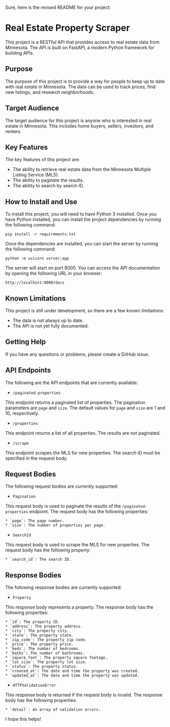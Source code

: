 Sure, here is the revised README for your project:

# Real Estate Property Scraper

This project is a RESTful API that provides access to real estate data from Minnesota. The API is built on FastAPI, a modern Python framework for building APIs.

## Purpose

The purpose of this project is to provide a way for people to keep up to date with real estate in Minnesota. The data can be used to track prices, find new listings, and research neighborhoods.

## Target Audience

The target audience for this project is anyone who is interested in real estate in Minnesota. This includes home buyers, sellers, investors, and renters.

## Key Features

The key features of this project are:

* The ability to retrieve real estate data from the Minnesota Multiple Listing Service (MLS).
* The ability to paginate the results.
* The ability to search by search ID.

## How to Install and Use

To install this project, you will need to have Python 3 installed. Once you have Python installed, you can install the project dependencies by running the following command:

```
pip install -r requirements.txt
```

Once the dependencies are installed, you can start the server by running the following command:

```
python -m uvicorn server:app
```

The server will start on port 8000. You can access the API documentation by opening the following URL in your browser:

```
http://localhost:8000/docs
```

## Known Limitations

This project is still under development, so there are a few known limitations:

* The data is not always up to date.
* The API is not yet fully documented.

## Getting Help

If you have any questions or problems, please create a GitHub issue.

## API Endpoints

The following are the API endpoints that are currently available:

* `/paginated-properties`

This endpoint returns a paginated list of properties. The pagination parameters are `page` and `size`. The default values for `page` and `size` are 1 and 10, respectively.

* `/properties`

This endpoint returns a list of all properties. The results are not paginated.

* `/scrape`

This endpoint scrapes the MLS for new properties. The search ID must be specified in the request body.

## Request Bodies

The following request bodies are currently supported:

* `Pagination`

This request body is used to paginate the results of the `/paginated-properties` endpoint. The request body has the following properties:

    * `page`: The page number.
    * `size`: The number of properties per page.

* `SearchId`

This request body is used to scrape the MLS for new properties. The request body has the following property:

    * `search_id`: The search ID.

## Response Bodies

The following response bodies are currently supported:

* `Property`

This response body represents a property. The response body has the following properties:

    * `id`: The property ID.
    * `address`: The property address.
    * `city`: The property city.
    * `state`: The property state.
    * `zip_code`: The property zip code.
    * `price`: The property price.
    * `beds`: The number of bedrooms.
    * `baths`: The number of bathrooms.
    * `square_feet`: The property square footage.
    * `lot_size`: The property lot size.
    * `status`: The property status.
    * `created_at`: The date and time the property was created.
    * `updated_at`: The date and time the property was updated.

* `HTTPValidationError`

This response body is returned if the request body is invalid. The response body has the following properties:

    * `detail`: An array of validation errors.

I hope this helps!